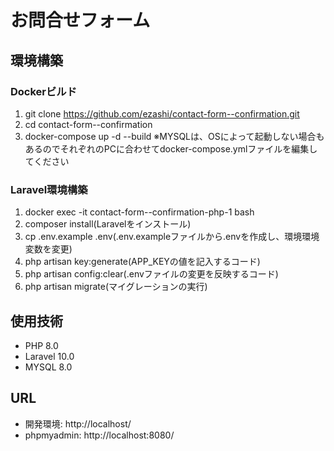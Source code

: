 # お問合せフォーム
## 環境構築
### Dockerビルド
1. git clone https://github.com/ezashi/contact-form--confirmation.git
2. cd contact-form--confirmation
3. docker-compose up -d --build
※MYSQLは、OSによって起動しない場合もあるのでそれぞれのPCに合わせてdocker-compose.ymlファイルを編集してください

### Laravel環境構築
1. docker exec -it contact-form--confirmation-php-1 bash
2. composer install(Laravelをインストール)
3. cp .env.example .env(.env.exampleファイルから.envを作成し、環境環境変数を変更)
4. php artisan key:generate(APP_KEYの値を記入するコード)
5. php artisan config:clear(.envファイルの変更を反映するコード)
6. php artisan migrate(マイグレーションの実行)

## 使用技術
- PHP 8.0
- Laravel 10.0
- MYSQL 8.0

## URL
- 開発環境: http://localhost/
- phpmyadmin: http://localhost:8080/